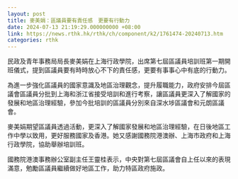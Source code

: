 ```yaml
---
layout: post
title: 麥美娟：區議員要有責任感　更要有行動力
date: 2024-07-13 21:19:29.000000000 +08:00
link: https://news.rthk.hk/rthk/ch/component/k2/1761474-20240713.htm
categories: rthk
---
```


民政及青年事務局局長麥美娟在上海行政學院，出席第七屆區議員培訓班第一期開班儀式，提到區議員要有時時放心不下的責任感，更要有事事心中有底的行動力。

為進一步強化區議員的國家意識及地區治理觀念，提升履職能力，政府安排今屆區議會區議員分批到上海和浙江省接受培訓和進行考察，讓區議員更深入了解國家的發展和地區治理經驗，參加今批培訓的區議員分別來自深水埗區議會和元朗區議會。

麥美娟期望區議員透過活動，更深入了解國家發展和地區治理經驗，在日後地區工作中學以致用，更好服務國家及香港。她又感謝國務院港澳辦、上海市政府和上海行政學院，協助舉辦培訓班。

國務院港澳事務辦公室副主任王靈桂表示，中央對第七屆區議會自上任以來的表現滿意，勉勵區議員繼續做好地區工作，助力特區政府施政。
